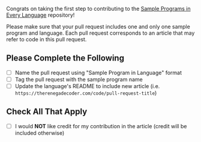 Congrats on taking the first step to contributing to the [Sample Programs in Every Language](https://therenegadecoder.com/code/sample-programs-in-every-language/) repository!

Please make sure that your pull request includes one and only one sample program and language. Each pull request corresponds
to an article that may refer to code in this pull request. 

## Please Complete the Following

- [ ] Name the pull request using "Sample Program in Language" format
- [ ] Tag the pull request with the sample program name
- [ ] Update the language's README to include new article (i.e. `https://therenegadecoder.com/code/pull-request-title`)

## Check All That Apply

- [ ] I would **NOT** like credit for my contribution in the article (credit will be included otherwise)
